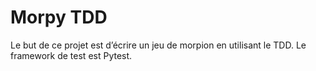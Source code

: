 # Morpy TDD
Le but de ce projet est d’écrire un jeu de morpion en utilisant le TDD. Le framework
de test est Pytest.